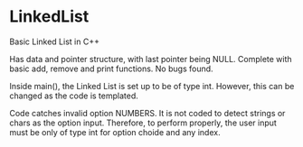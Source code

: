 # LinkedList
Basic Linked List in C++

Has data and pointer structure, with last pointer being NULL.
Complete with basic add, remove and print functions.
No bugs found.

Inside main(), the Linked List is set up to be of type int. However, this can be changed as the code is templated.

Code catches invalid option NUMBERS. It is not coded to detect strings or chars as the option input. Therefore, to perform properly, the user input must be only of type int for option choide and any index.
